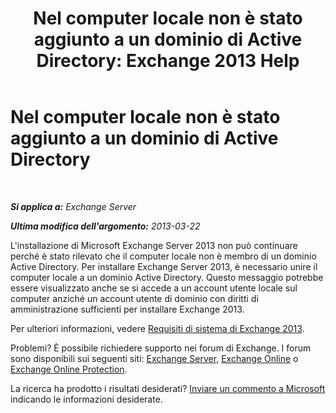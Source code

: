 ﻿---
title: 'Nel computer locale non è stato aggiunto a un dominio di Active Directory: Exchange 2013 Help'
TOCTitle: Nel computer locale non è stato aggiunto a un dominio di Active Directory
ms:assetid: feb08845-6d44-4760-9932-6eca22f35eec
ms:mtpsurl: https://technet.microsoft.com/it-it/library/ms.exch.setupreadiness.computernotpartofdomain(v=EXCHG.150)
ms:contentKeyID: 50482100
ms.date: 05/22/2018
mtps_version: v=EXCHG.150
ms.translationtype: MT
---

# Nel computer locale non è stato aggiunto a un dominio di Active Directory

 

_**Si applica a:** Exchange Server_

_**Ultima modifica dell'argomento:** 2013-03-22_

L'installazione di Microsoft Exchange Server 2013 non può continuare perché è stato rilevato che il computer locale non è membro di un dominio Active Directory. Per installare Exchange Server 2013, è necessario unire il computer locale a un dominio Active Directory. Questo messaggio potrebbe essere visualizzato anche se si accede a un account utente locale sul computer anziché un account utente di dominio con diritti di amministrazione sufficienti per installare Exchange 2013.

Per ulteriori informazioni, vedere [Requisiti di sistema di Exchange 2013](exchange-2013-system-requirements-exchange-2013-help.md).

Problemi? È possibile richiedere supporto nei forum di Exchange. I forum sono disponibili sui seguenti siti: [Exchange Server](https://go.microsoft.com/fwlink/p/?linkid=60612), [Exchange Online](https://go.microsoft.com/fwlink/p/?linkid=267542) o [Exchange Online Protection](https://go.microsoft.com/fwlink/p/?linkid=285351).

La ricerca ha prodotto i risultati desiderati? [Inviare un commento a Microsoft](mailto:exsetuphelpfeedback@microsoft.com?subject=exchange%202013%20setup%20help%20feedback) indicando le informazioni desiderate.


